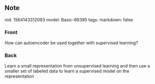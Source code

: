 ## Note
nid: 1564143312093
model: Basic-66395
tags: 
markdown: false

### Front
How can autoencoder be used together with supervised learning?

### Back
Learn a small representation from unsupervised learning and then use a smaller set of labeled data to learn a supervised model on the representation
